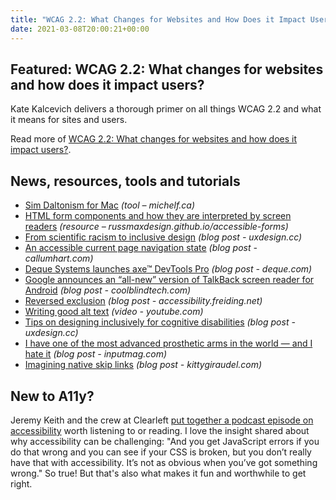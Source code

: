```yaml
---
title: "WCAG 2.2: What Changes for Websites and How Does it Impact Users?"
date: 2021-03-08T20:00:21+00:00
---
```


## Featured: WCAG 2.2: What changes for websites and how does it impact users?

Kate Kalcevich delivers a thorough primer on all things WCAG 2.2 and what it means for sites and users.

Read more of [WCAG 2.2: What changes for websites and how does it impact users?](https://makeitfable.com/article/wcag-2-2/).

## News, resources, tools and tutorials

- [Sim Daltonism for Mac](https://michelf.ca/projects/mac/sim-daltonism/) *(tool – michelf.ca)*
- [HTML form components and how they are interpreted by screen readers](https://russmaxdesign.github.io/accessible-forms/) *(resource – russmaxdesign.github.io/accessible-forms)*
- [From scientific racism to inclusive design](https://uxdesign.cc/from-scientific-racism-to-inclusive-design-c8b43a4b757d) *(blog post - uxdesign.cc)*
- [An accessible current page navigation state](https://www.callumhart.com/blog/an-accessible-current-page-navigation-state/) *(blog post - callumhart.com)*
- [Deque Systems launches axe™ DevTools Pro](https://www.deque.com/blog/deque-launches-axe-devtools-pro/) *(blog post - deque.com)*
- [Google announces an “all-new” version of TalkBack screen reader for Android](https://coolblindtech.com/google-announces-an-all-new-version-of-talkback-screen-reader-for-android/) *(blog post - coolblindtech.com)*
- [Reversed exclusion](http://accessibility.freiding.net/blogg/20210212/reversed_exclusion.html) *(blog post - accessibility.freiding.net)*
- [Writing good alt text](https://www.youtube.com/watch?v=flf2vS0IoRs) *(video - youtube.com)*
- [Tips on designing inclusively for cognitive disabilities](https://uxdesign.cc/tips-on-designing-inclusively-for-cognitive-disabilities-a7c19852208) *(blog post - uxdesign.cc)*
- [I have one of the most advanced prosthetic arms in the world — and I hate it](https://www.inputmag.com/culture/cyborg-chic-bionic-prosthetic-arm-sucks) *(blog post - inputmag.com)*
- [Imagining native skip links](https://kittygiraudel.com/2021/03/07/imagining-native-skip-links/) *(blog post - kittygiraudel.com)*

## New to A11y?

Jeremy Keith and the crew at Clearleft [put together a podcast episode on accessibility](https://podcast.clearleft.com/season02/episode03/) worth listening to or reading. I love the insight shared about why accessibility can be challenging: "And you get JavaScript errors if you do that wrong and you can see if your CSS is broken, but you don’t really have that with accessibility. It’s not as obvious when you’ve got something wrong." So true! But that's also what makes it fun and worthwhile to get right.
